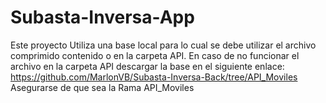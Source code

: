 # Subasta-Inversa-App

Este proyecto Utiliza una base local para lo cual se debe utilizar el archivo comprimido contenido o en la carpeta API.
En caso de no funcionar el archivo en la carpeta API descargar la base en el siguiente enlace:
https://github.com/MarlonVB/Subasta-Inversa-Back/tree/API_Moviles 
Asegurarse de que sea la Rama API_Moviles
